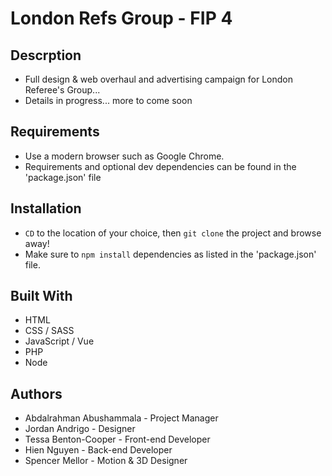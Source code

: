 # London Refs Group - FIP 4

## Descrption
* Full design & web overhaul and advertising campaign for London Referee's Group... 
* Details in progress... more to come soon

## Requirements
* Use a modern browser such as Google Chrome.
* Requirements and optional dev dependencies can be found in the 'package.json' file

## Installation
* `CD` to the location of your choice, then `git clone` the project and browse away! 
* Make sure to `npm install` dependencies as listed in the 'package.json' file. 

## Built With
* HTML
* CSS / SASS
* JavaScript / Vue
* PHP
* Node 

## Authors
* Abdalrahman Abushammala - Project Manager
* Jordan Andrigo - Designer
* Tessa Benton-Cooper - Front-end Developer
* Hien Nguyen - Back-end Developer
* Spencer Mellor - Motion & 3D Designer
